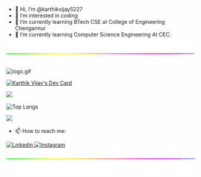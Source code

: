 - 👋 Hi, I’m @karthikvijay5227
- 👀 I’m interested in coding
- 🌱 I’m currently learning BTech CSE at College of Engineering Chengannur
- 🌱 I’m currently learning Computer Science Engineering At CEC.
<img src="https://github.com/karthikvijay5227/karthikvijay5227/blob/main/49e76e0596857673c5c80c85b84394c1.gif" width=1000px height=65px>

<img src="https://github.com/karthikvijay5227/karthikvijay5227/blob/main/karthikkk.gif" width=500px alt="logo.gif"/>

<a href="https://app.daily.dev/kv52274"><img src="https://api.daily.dev/devcards/06e82c7c06954b32b7630b092a6096c4.png?r=n62" width="400" alt="Karthik Vijay's Dev Card"/></a>

![](https://github-readme-stats.vercel.app/api?username=karthikvijay5227&show_icons=true&theme=tokyonight)

![Top Langs](https://github-readme-stats.vercel.app/api/top-langs/?username=karthikvijay5227&layout=compact)

![](https://komarev.com/ghpvc/?username=karthikvijay5227&color=blueviolet)

- 📫 How to reach me:

<a href="https://www.linkedin.com/in/karthikvijay5227/">
  <img src="https://img.shields.io/badge/linkedin-0077B5?logo=linkedin&logoColor=white&style=for-the-badge" alt="Linkedin"/>
</a>

<a href="https://www.instagram.com/karthik82228/">
  <img src="https://img.shields.io/badge/Instagram-E4405F?logo=instagram&logoColor=white&style=for-the-badge" alt="Instagram"/>
</a>
<img src="https://github.com/karthikvijay5227/karthikvijay5227/blob/main/49e76e0596857673c5c80c85b84394c1.gif" width=1000px height=65px>

<!---
karthikvijay5227/karthikvijay5227 is a ✨ special ✨ repository because its `README.md` (this file) appears on your GitHub profile.
You can click the Preview link to take a look at your changes.
--->

